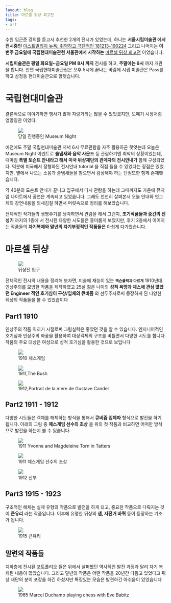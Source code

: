 ```yaml
---
layout: blog
title: 마르셀 뒤샹 회고전
tags: 
- art
---
```


수원 임근준 강의를 듣고서 추천한 2개의 전시가 있었는데, 하나는 **서울시립미술관 에서 전시중인** [이스트빌리지 뉴욕: 취약하고 극단적인
181213-190224](https://sema.seoul.go.kr/ex/exDetail?exNo=258185&glolangType=KOR&searchDateType=CURR) 그리고 나머지는 **이번주 금요일에 국립현대미술관현 서울관에서 시작하는** [마르셀 뒤샹 회고전](https://www.mmca.go.kr/exhibitions/exhibitionsDetail.do?exhId=201808280001081) 이었습니다.

**시립미술관은 평일 화요일~금요일 PM 8시 까지** 전시를 하고, **주말에는 6시** 까지 개관을 합니다. 반면 국립현대미술관립은 오후 5시에 끝나는 바람에 시립 미술관은 Pass를 하고 삼청동 현대미술관으로 향햇습니다.

# 국립현대미술관 

결론적으로 이야기하면 행사가 많아 자랑거리는 많을 수 있엇겠지만, 도떼기 시장처럼 엉망징찬 이었다.

<figure class="align-center">
  <img src="{{site.baseurl}}/assets/post/moma-duchamp-2.jpg">
  <figcaption>당일 진행중인 Museum Night</figcaption>
</figure> 

예전에도 주말 국립현대미술관 저녁 6시 무료관람을 자주 활용하곤 햇엇는데 오늘은 Museum Night 이벤트로 **술냄새와 음악 사운드** 등 관람하기엔 최악의 상황이었는데, 때마침 **특별 토슨트 안내라고 해서 미국 뒤샹재단의 관계자의 전시안내가** 함께 구성되었다. 덕분에 미국에서 정형화된 전시안내 tutorial 을 직접 들을 수 있었다는 장점은 있었지만, 옆에서 나오는 소음과 술냄새들을 참으면서 감상해야 하는 단점또한 함께 존재햇습니다.

약 40분의 도슨트 안내가 끝나고 입구에서 다시 관람을 하는데 그때까지도 가운에 뮤지엄 나이트에서 공연은 계속되고 있었습니다. 그래도 천천히 살펴본서 오늘 안내와 엇그제의 강연내용을 되새김질 하면서 머릿속으로 정리를 해보았습니다.

전체적인 작가들의 생명주기를 생각하면서 관람을 해서 그런지, **초기작품들과 중간의 전성기** 까지의 1층에 서 전시된 다양한 시도들은 흥미롭게 보았지만, 후기 2층에서 이어지는 작품들의 **자기복제와 말년의 자기부정적인 작품들은** 아쉽게 다가왔습니다.


# 마르셀 뒤샹

<figure class="align-center">
  <img src="{{site.baseurl}}/assets/post/moma-duchamp-0.jpg">
  <figcaption>뒤샹전 입구</figcaption>
</figure> 

전체적인 전시의 내용을 정리해 보자면, 미술에 재능이 있는 <small>**잭슨폴락과 다르게**</small> 1910년대 인상주의를 모방한 작품을 제작하였고 25살 젊은 나이의 **성적 욕망과 체스에 관심 많았던 Engineer 적인 호기심이 구상/입체의 큐비즘** 의 선두주자로써 등장하게 된 다양한 뒤샹의 작품들을 볼 수 있었습이다  


## Part1 1910

인상주의 작품 익히기 시절로써 그림실력은 좋았던 것을 알 수 있습니다. 엔지니어적인 호기심과 인상주의 화풍을 활용하여 대상객체의 구조를 비틀면서 다양한 시도를 합니다. 작품의 주요 대상은 여성으로 성적 호기심을 활용한 것으로 보입니다

<figure class="align-center">
  <img src="{{site.baseurl}}/assets/post/Marcel_Duchamp_1910,The_Chess_Game_Philadelphia_Museum_of_Art.jpg">
  <figcaption>1910 체스게임</figcaption>
</figure> 

<figure class="align-center">
  <img src="{{site.baseurl}}/assets/post/Marcel_Duchamp_1911,The Bush.jpg">
  <figcaption>1911,The Bush</figcaption>
</figure> 

<figure class="align-center">
  <img src="{{site.baseurl}}/assets/post/Marcel_Duchamp_1912,Portrait de la mere de Gustave Candel.jpg">
  <figcaption>1912,Portrait de la mere de Gustave Candel</figcaption>
</figure> 


## Part2 1911 - 1912

다양한 시도들은 객체를 해체하는 방식을 통해서 **큐비즘 입체파** 형식으로 발전을 하기 됩니다. 아래의 그림 중 **체스게임 선수의 초상** 을 위의 첫 작품과 비교하면 어떠한 방식으로 발전을 하는지 볼 수 있습니다.

<figure class="align-center">
  <img src="{{site.baseurl}}/assets/post/Marcel_Duchamp_1911,Yvonne_and_Magdeleine_Torn_in_Tatters_Philadelphia_Museum_of_Art.jpg">
  <figcaption>1911 Yvonne and Magdeleine Torn in Tatters</figcaption>
</figure>

<figure class="align-center">
  <img src="{{site.baseurl}}/assets/post/Marcel_Duchamp_1911,portraot-of-chess-payers.jpg">
  <figcaption>1911 체스게임 선수의 초상</figcaption>
</figure> 

<figure class="align-center">
  <img src="{{site.baseurl}}/assets/post/Marcel_Duchamp_1912,Bride.jpg">
  <figcaption>1912 신부</figcaption>
</figure> 


## Part3 1915 - 1923

구조적인 해체는 실제 유형의 작품으로 발전을 하게 되고, 중요한 작품으로 다뤄지는 것이 **큰유리** 라는 작품입니다. 이후에 유명한 뒤샹의 **샘, 자전거 바퀴** 등이 등장하는 기초가 됩니다.

<figure class="align-center">
  <img src="{{site.baseurl}}/assets/post/Marcel_Duchamp_1915,The Bride Stripped Bare By Her Bachelors, The Large Glass.jpg">
  <figcaption>1915 큰유리</figcaption>
</figure> 

## 말련의 작품들

지하층에 전시된 포트폴리오 들은 위에서 살펴봤던 역사적인 발전 과정과 달리 자기 복제된 내용이 많았습니다. 그리고 말년의 작품은 어떤 작품을 20년간 다듬고 있었다고 뒤샹 재단의 분이 포장을 하긴 하셨지만 특징있는 모습은 발견하긴 아쉬움이 있었습니다 

<figure class="align-center">
  <img src="{{site.baseurl}}/assets/post/Marcel_Duchamp_1964,Marcel Duchamp playing chess with Eve Babitz.jpg">
  <figcaption>1965 Marcel Duchamp playing chess with Eve Babitz</figcaption>
</figure> 